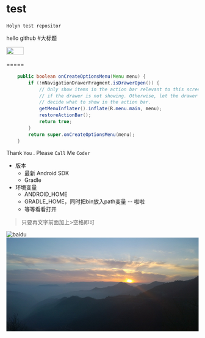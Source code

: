 # test

    Holyn test repositor

hello github
#大标题

<img width="30%" height="30%" src="https://lh5.ggpht.com/liao4yraseucSncbq9ZOAspCb7xZZ-E7iHsSv3OBGbFwLi6pSys8G4jap132pUmuYQ=h900-rw"/>

=====
``` java
    public boolean onCreateOptionsMenu(Menu menu) {
        if (!mNavigationDrawerFragment.isDrawerOpen()) {
            // Only show items in the action bar relevant to this screen
            // if the drawer is not showing. Otherwise, let the drawer
            // decide what to show in the action bar.
            getMenuInflater().inflate(R.menu.main, menu);
            restoreActionBar();
            return true;
        }
        return super.onCreateOptionsMenu(menu);
    }
```

Thank `You` . Please `Call` Me `Coder`



- 版本
    - 最新 Android SDK
    - Gradle
- 环境变量
    - ANDROID_HOME
    - GRADLE_HOME，同时把bin放入path变量
-- 啦啦
    - 等等看看打开

> 只要再文字前面加上>空格即可  

![baidu](http://www.baidu.com/img/bdlogo.gif)  
![](https://github.com/Holyn/test/blob/master/screenshot/mingpian_info_bg.jpg)
